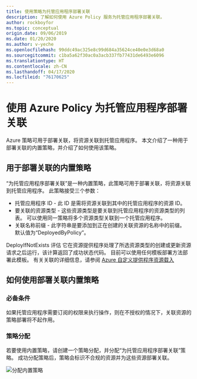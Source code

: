 ```yaml
---
title: 使用策略为托管应用程序部署关联
description: 了解如何使用 Azure Policy 服务为托管应用程序部署关联。
author: rockboyfor
ms.topic: conceptual
origin.date: 09/06/2019
ms.date: 01/20/2020
ms.author: v-yeche
ms.openlocfilehash: 99ddc49ac325e8c99d684a35624ce40e0e3d68a0
ms.sourcegitcommit: c1ba5a62f30ac0a3acb337fb77431de6493e6096
ms.translationtype: HT
ms.contentlocale: zh-CN
ms.lasthandoff: 04/17/2020
ms.locfileid: "76170625"
---
```

# <a name="deploy-associations-for-a-managed-application-using-azure-policy"></a>使用 Azure Policy 为托管应用程序部署关联

Azure 策略可用于部署关联，将资源关联到托管应用程序。 本文介绍了一种用于部署关联的内置策略，并介绍了如何使用该策略。

## <a name="built-in-policy-to-deploy-associations"></a>用于部署关联的内置策略

“为托管应用程序部署关联”是一种内置策略，此策略可用于部署关联，将资源关联到托管应用程序。 此策略接受三个参数：

- 托管应用程序 ID - 此 ID 是需将资源关联到其中的托管应用程序的资源 ID。
- 要关联的资源类型 - 这些资源类型是要关联到托管应用程序的资源类型的列表。 可以使用同一策略将多个资源类型关联到一个托管应用程序。
- 关联名称前缀 - 此字符串是要添加到正在创建的关联资源的名称中的前缀。 默认值为“DeployedByPolicy”。

DeployIfNotExists 评估 它在资源提供程序处理了所选资源类型的创建或更新资源请求之后运行，该计算返回了成功状态代码。 目前可以使用任何模板部署方法部署此模板。
有关关联的详细信息，请参阅 [Azure 自定义提供程序资源载入](../custom-providers/concepts-resource-onboarding.md)

## <a name="how-to-use-the-deploy-associations-built-in-policy"></a>如何使用部署关联内置策略 

### <a name="prerequisites"></a>必备条件
如果托管应用程序需要订阅的权限来执行操作，则在不授权的情况下，关联资源的策略部署将不起作用。

### <a name="policy-assignment"></a>策略分配
若要使用内置策略，请创建一个策略分配，并分配“为托管应用程序部署关联”策略。 成功分配策略后，策略会标识不合规的资源并为这些资源部署关联。

![分配内置策略](media/concepts-built-in-policy/assign-builtin-policy-managedapp.png)

<!--Not Available on ## Getting help-->
<!--Not Available on [Stack Overflow](https://stackoverflow.com/questions/tagged/azure-custom-providers)-->
<!--Not Available on ## Next steps-->
<!--Not Available on - [Concepts: Azure Custom Providers resource onboarding](../custom-providers/concepts-resource-onboarding.md)-->
<!--Not Available on - [Tutorial: Resource onboarding with custom providers](../custom-providers/tutorial-resource-onboarding.md)-->
<!--Not Available on - [Tutorial: Create custom actions and resources in Azure](../custom-providers/tutorial-get-started-with-custom-providers.md)-->
<!--Not Available on - [Quickstart: Create a custom resource provider and deploy custom resources](../custom-providers/create-custom-provider.md)-->
<!--Not Available on - [How to: Adding custom actions to an Azure REST API](../custom-providers/custom-providers-action-endpoint-how-to.md)-->
<!--Not Available on - [How to: Adding custom resources to an Azure REST API](../custom-providers/custom-providers-resources-endpoint-how-to.md)-->

<!-- Update_Description: new article about concepts built in policy -->
<!--NEW.date: 01/20/2020-->